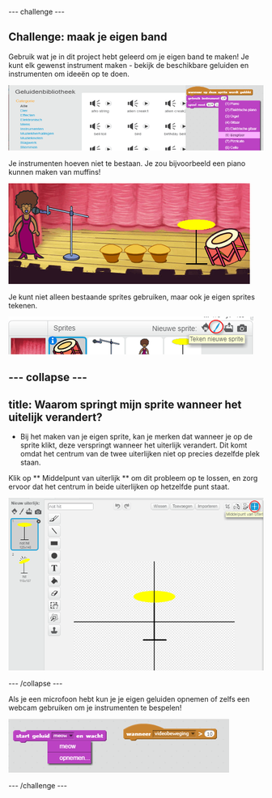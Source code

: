 --- challenge ---

## Challenge: maak je eigen band

Gebruik wat je in dit project hebt geleerd om je eigen band te maken! Je kunt elk gewenst instrument maken - bekijk de beschikbare geluiden en instrumenten om ideeën op te doen.

![screenshot](images/band-ideas.png)

Je instrumenten hoeven niet te bestaan. Je zou bijvoorbeeld een piano kunnen maken van muffins!

![screenshot](images/band-piano.png)

Je kunt niet alleen bestaande sprites gebruiken, maar ook je eigen sprites tekenen.

![screenshot](images/band-draw.png)

--- collapse ---
---
title: Waarom springt mijn sprite wanneer het uitelijk verandert?
---
+ Bij het maken van je eigen sprite, kan je merken dat wanneer je op de sprite klikt, deze verspringt wanneer het uiterlijk verandert. Dit komt omdat het centrum van de twee uiterlijken niet op precies dezelfde plek staan.

Klik op ** Middelpunt van uiterlijk ** om dit probleem op te lossen, en zorg ervoor dat het centrum in beide uiterlijken op hetzelfde punt staat.

![screenshot](images/band-center.png)

--- /collapse ---

Als je een microfoon hebt kun je je eigen geluiden opnemen of zelfs een webcam gebruiken om je instrumenten te bespelen!

![screenshot](images/band-io.png)

--- /challenge ---
